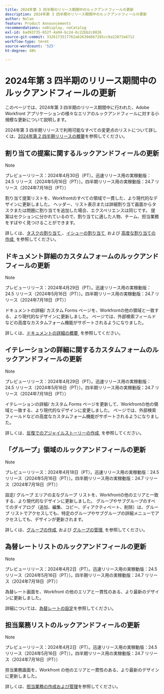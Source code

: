 ```yaml
---
title: 2024年第 3 四半期のリリース期間中のルックアンドフィールの更新
description: 2024年第 3 四半期のリリース期間中のルックアンドフィールの更新
author: Nolan
feature: Product Announcements
recommendations: noDisplay, noCatalog
exl-id: 6ad93735-652f-4a94-bc24-6c22bb2c8826
source-git-commit: 3326173517762a62630d6b7285cc8a22873a6712
workflow-type: tm+mt
source-wordcount: '525'
ht-degree: 48%

---
```


# 2024年第 3 四半期のリリース期間中のルックアンドフィールの更新

このページでは、2024年第 3 四半期のリリース期間中に行われた、Adobe Workfront アプリケーションの様々なエリアのルックアンドフィールに対する小規模な更新について説明します。

2024年第 3 四半期リリースで利用可能なすべての変更点のリストについて詳しくは、[2024年第 2 四半期リリースの概要](/help/quicksilver/product-announcements/product-releases/24-q3-release-activity/24-q3-release-overview.md)を参照してください。



## 割り当ての提案に関するルックアンドフィールの更新

>[!NOTE]
>
>プレビューリリース：2024年4月30日（PT）。迅速リリース用の実稼動版：24.5 リリース（2024年5月16日（PT））。四半期リリース用の実稼動版：24.7 リリース（2024年7月18日（PT））

割り当て提案リストを、Workfrontのすべての領域で一貫した、より現代的なデザインに更新しました。 ヘッダー、リスト表示または詳細割り当て画面からタスクまたは問題に割り当てを追加した場合、エクスペリエンスは同じです。 提案はセクションに分かれているので、割り当てに適した人物、チーム、担当業務をすばやく見つけることができます。

詳しくは、[&#x200B; タスクの割り当て &#x200B;](/help/quicksilver/manage-work/tasks/assign-tasks/assign-tasks.md)、[&#x200B; イシューの割り当て &#x200B;](/help/quicksilver/manage-work/issues/manage-issues/assign-issues.md) および [&#x200B; 高度な割り当ての作成 &#x200B;](/help/quicksilver/manage-work/tasks/assign-tasks/create-advanced-assignments.md) を参照してください。

## ドキュメント詳細のカスタムフォームのルックアンドフィールの更新

>[!NOTE]
>
>プレビューリリース：2024年4月29日（PT）。迅速リリース用の実稼動版：24.5 リリース（2024年5月16日（PT））。四半期リリース用の実稼動版：24.7 リリース（2024年7月18日（PT））

ドキュメントの詳細/ カスタム Forms ページを、Workfrontの他の領域と一致する、より現代的なデザインに更新しました。 ページでは、外部検索フィールドなどの高度なカスタムフォーム機能がサポートされるようになりました。

詳しくは、[&#x200B; ドキュメントの詳細の概要 &#x200B;](/help/quicksilver/documents/managing-documents/document-details-overview.md) を参照してください。

## イテレーションの詳細に関するカスタムフォームのルックアンドフィールの更新

>[!NOTE]
>
>プレビューリリース：2024年4月29日（PT）。迅速リリース用の実稼動版：24.5 リリース（2024年5月16日（PT））。四半期リリース用の実稼動版：24.7 リリース（2024年7月18日（PT））

イテレーションの詳細/ カスタム Forms ページを更新して、Workfrontの他の領域と一致する、より現代的なデザインに変更しました。 ページでは、外部検索フィールドなどの高度なカスタムフォーム機能がサポートされるようになりました。

詳しくは、[&#x200B; 反復でのアジャイルストーリーの作成 &#x200B;](/help/quicksilver/agile/use-scrum-in-an-agile-team/iterations/create-agile-story-in-iteration.md) を参照してください。

## 「グループ」領域のルックアンドフィールの更新

>[!NOTE]
>
>プレビューリリース：2024年4月18日（PT）。迅速リリース用の実稼動版：24.5 リリース（2024年5月16日（PT））。四半期リリース用の実稼動版：24.7 リリース（2024年7月18日（PT））

設定/ グループ エリアの主なグループ リストを、Workfrontの他のエリアと一致する、より現代的なデザインに更新しました。 グループやサブグループのすべてのダイアログ（追加、編集、コピー、ディアクティベート、削除）は、グループ リストでアクセスしても、特定のグループやサブグループの詳細メニューでアクセスしても、デザインが更新されます。

詳しくは、[&#x200B; グループの作成 &#x200B;](/help/quicksilver/administration-and-setup/manage-groups/create-and-manage-groups/create-a-group.md) および [&#x200B; グループの管理 &#x200B;](/help/quicksilver/administration-and-setup/manage-groups/create-and-manage-groups/manage-a-group.md) を参照してください。

## 為替レートリストのルックアンドフィールの更新

>[!NOTE]
>
>プレビューリリース：2024年4月2日（PT）。迅速リリース用の実稼動版：24.5 リリース（2024年5月16日（PT））。四半期リリース用の実稼動版：24.7 リリース（2024年7月18日（PT））

為替レート画面を、Workfront の他のエリアと一貫性のある、より最新のデザインに更新しました。

詳細については、[為替レートの設定](/help/quicksilver/administration-and-setup/manage-workfront/exchange-rates/set-up-exchange-rates.md)を参照してください。

## 担当業務リストのルックアンドフィールの更新

>[!NOTE]
>
>プレビューリリース：2024年4月2日（PT）。迅速リリース用の実稼動版：24.5 リリース（2024年5月16日（PT））。四半期リリース用の実稼動版：24.7 リリース（2024年7月18日（PT））

担当業務画面を、Workfront の他のエリアと一貫性のある、より最新のデザインに更新しました。

詳しくは、[担当業務の作成および管理](/help/quicksilver/administration-and-setup/set-up-workfront/organizational-setup/create-manage-job-roles.md)を参照してください。
